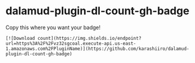 # dalamud-plugin-dl-count-gh-badge

Copy this where you want your badge!

`[![Download count](https://img.shields.io/endpoint?url=https%3A%2F%2Fvz32sgcoal.execute-api.us-east-1.amazonaws.com%2FPluginName)](https://github.com/karashiiro/dalamud-plugin-dl-count-gh-badge)`

